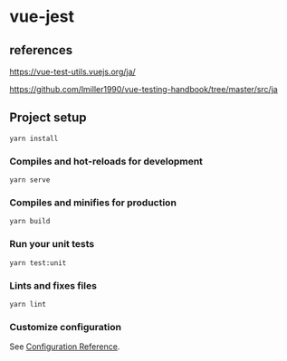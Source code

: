 # vue-jest
## references
https://vue-test-utils.vuejs.org/ja/

https://github.com/lmiller1990/vue-testing-handbook/tree/master/src/ja

## Project setup
```
yarn install
```

### Compiles and hot-reloads for development
```
yarn serve
```

### Compiles and minifies for production
```
yarn build
```

### Run your unit tests
```
yarn test:unit
```

### Lints and fixes files
```
yarn lint
```

### Customize configuration
See [Configuration Reference](https://cli.vuejs.org/config/).
